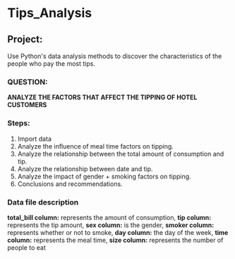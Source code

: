 # Tips_Analysis

## Project: 
Use Python's data analysis methods to discover the characteristics of the people who pay the most tips.

### QUESTION: 
<b>ANALYZE THE FACTORS THAT AFFECT THE TIPPING OF HOTEL CUSTOMERS</b>


### Steps:
1. Import data
2. Analyze the influence of meal time factors on tipping.
3. Analyze the relationship between the total amount of consumption and tip.
4. Analyze the relationship between date and tip.
5. Analyze the impact of gender + smoking factors on tipping.
6. Conclusions and recommendations.

### Data file description
<b>total_bill column:</b> represents the amount of consumption,
<b>tip column:</b> represents the tip amount, 
<b>sex column:</b> is the gender, 
<b>smoker column:</b> represents whether or not to smoke,
<b>day column:</b> the day of the week, 
<b>time column:</b> represents the meal time, 
<b>size column:</b>  represents the number of people to eat



